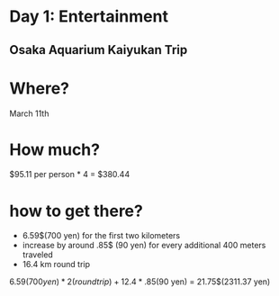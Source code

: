 # Day 1: Entertainment

## Osaka Aquarium Kaiyukan Trip

# Where?
March 11th

# How much?
$95.11 per person * 4 = $380.44

# how to get there?
* 6.59$(700 yen) for the first two kilometers
* increase by around .85$ (90 yen) for every additional 400 meters traveled
* 16.4 km round trip

6.59$(700 yen) * 2(round trip) + 12.4 * .85$(90 yen) = 21.75$(2311.37 yen)
